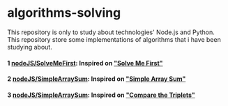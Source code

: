 # algorithms-solving
This repository is only to study about technologies' Node.js and Python.  
This repository store some implementations of algorithms that i have been studying about.  
  
#### 1 [nodeJS/SolveMeFirst](https://github.com/androdri1998/algorithms-solving/tree/main/nodeJS/SolveMeFirst): Inspired on ["Solve Me First"](https://www.hackerrank.com/challenges/solve-me-first/problem)  
  
#### 2 [nodeJS/SimpleArraySum](https://github.com/androdri1998/algorithms-solving/tree/main/nodeJS/SimpleArraySum): Inspired on ["Simple Array Sum"](https://www.hackerrank.com/challenges/simple-array-sum/problem)  
  
#### 3 [nodeJS/SimpleArraySum](https://github.com/androdri1998/algorithms-solving/tree/main/nodeJS/CompareTheTriplets): Inspired on ["Compare the Triplets"](hhttps://www.hackerrank.com/challenges/compare-the-triplets/problem)  